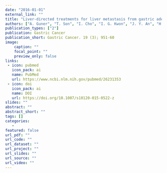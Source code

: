 ```yaml
---
date: "2016-01-01"
external_link: ""
title: "Liver-directed treatments for liver metastasis from gastric adenocarcinoma: comparison between liver resection and radiofrequency ablation"
authors: ["A. Guner", "T. Son", "I. Cho", "I. G. Kwon", "J. Y. An", "H. I. Kim", "J. H. Cheong", "S. H. Noh", "W. J. Hyung"]
publication_types: ["2"]
publication: Gastric Cancer
publication_short: Gastric Cancer. 19 (3); 951-60
image:
    caption: ""
    focal_point: ""
    preview_only: false
links:
 - icon: pubmed
   icon_pack: ai
   name: PubMed
   url: https://www.ncbi.nlm.nih.gov/pubmed/26231353
 - icon: doi
   icon_pack: ai
   name: DOI
   url: https://doi.org/10.1007/s10120-015-0522-z
slides: ""
abstract: ""
abstract_short: ""
tags: []
categories: 
   - 
featured: false
url_pdf: ""
url_code: ""
url_dataset: ""
url_project: ""
url_slides: ""
url_source: ""
url_video: ""
---
```

